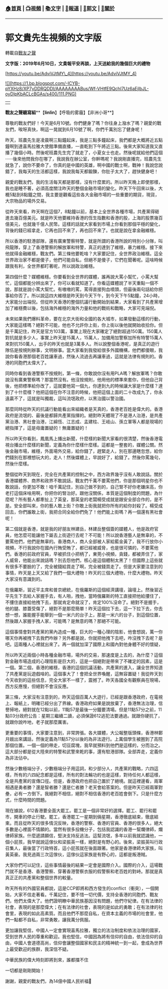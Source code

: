 ###  [:house:首頁](https://github.com/ourhimalayas/home) | [:tv:視頻](https://github.com/ourhimalayas/videos) | [:books:文字](https://github.com/ourhimalayas/txt) | [:newspaper:報道](https://github.com/ourhimalayas/news) | [:eagle:郭文](https://github.com/ourhimalayas/guomedia) | [:pray:關於](https://github.com/ourhimalayas/home/tree/master/about)
---
# 郭文貴先生視頻的文字版
轉載自[戰友之聲](http://littleantvoice.blogspot.com)

**文字版：****2019****年****6****月****10****日，文貴報平安再談，上天送給我的幾個巨大的禮物**


[https://youtu.be/AdviVJtMY\_4](https://youtu.be/AdviVJtMY_4)

[!\[\](https://1.bp.blogspot.com/-ICYB-pYXHz8/XP7yDDRQDDI/AAAAAAAABus/Wf-VHtfE9QchI7Uz6aEjlbJL-oyDlpKbACLcBGAs/s400/111.PNG)](https://1.bp.blogspot.com/-ICYB-pYXHz8/XP7yDDRQDDI/AAAAAAAABus/Wf-VHtfE9QchI7Uz6aEjlbJL-oyDlpKbACLcBGAs/s1600/111.PNG)





|  |
| --- |
|  |  |





**戰友之聲聽寫組****【****linlin****】【呼吸的雾霾】【非洲小哥**】


尊敬的戰友們好！今天是6月10號。你們健身了嗎？你往身上潑水了嗎？親愛的戰友們，唉呀真快，啊這一晃就到6月10號了啊，你們千萬別忘了健身呢！


昨天，班農先生是凌晨啊三點鐘起床，我是三點多鐘起床，我們都是大概將近五點鐘啊到達喜馬拉雅大使館準備直播，一直乾到下午將近三點。後來大家知道我又直播了幾個小時。然後呢班農先生完了就走了，小夏女士也走。然後呢就給他們這個······後來他問我你在哪了，我說我在辦公室，你幹嗎呢？我說剛直播完，班農先生就急了，說你不要命了，你真的是中國的英雄，啊中國的戰士啊，戰神！我說您說錯了，我每天的生活都這樣，我說我每天都鍛鍊，你肚子太大了，趕快健身吧！


親愛的戰友們，我的生活每天都是那樣，沒有什麼累的。所以昨天晚上即使那樣，我也是睡不著，必須高度關注昨天的整個金融市場的變化。昨天下午回來以後，大概5點到8點鐘之間，我主要是觀看這些各大金融市場的一些重要的期貨，現貨，大宗物品的場外交易。


從昨天來看，昨天啊在這個7，8點鐘以前，基本上全世界各種市場，共產黨得砸進去幾百億美元。就是昨天他要維持香港的恆生指數和香港的股，上海的股票幾百億美元，也就幾千億人民幣。這樣的話就大家看到市場上你看到那個平穩的變化，背後的錢已經拿走，它再也回不來了，再也回不來了。也就是說在拿金融維穩。


所以香港的駐港部隊，還有廣東警察特警，就是所謂的香港所說的特別小分隊，叫飛龍隊，穿上了香港警察的解放軍和特警，真正的達到了維穩，暴力維穩。接下來他就得金融維穩，戰友們。第三條他要乾啥？大家要記住，全世界政治維穩。這全世界政治家不都是傻子，他們可能自私，但絕不是傻子，它們在聞著呢。這啥時候跟我有利，全世界都盯著呢，所以說政治維穩。


第四個什麼？媒體維穩。你要看到全世界的媒體，誰再說大罵小幫忙，小罵大幫忙，這個都能分辨出來了，你可以看就知道了。你看這媒體說了半天重點一個不說，那就是說小罵大幫忙。有嗷嗷的罵，罵得直接狗血噴頭，但最後兩句話給你把事給你否了。所以說這四大維穩是昨天到今天下午，到今天下午5點鐘，24小時，大家能分出端倪。但從昨天香港的整個抗議行動開始到結果，大家看到了共產黨增加了維穩費以後，包括海外維穩的海外力量和他的戰術和戰略，大家可見端倪。


未來如果我們爆料革命，要在北京大街和全國的各大城市，如果發動這樣的行動，大家能這樣嗎？絕對不可能，他也不允許你上街，你上街以後他就開始收拾你。但是千萬記住，昨天是官方103萬，事實上現在大家確定了絕對超過150萬。150萬人對抗就是多少人，事實上昨天是15萬人，15萬人，加備用加警察加所有特警15萬人來對抗150萬人，出手的昨天也就是3萬多人。所以說整個香港呢，是真正的遊行隊伍是按規則辦事，文明辦事。當大家看到我發給很多外國機構，他們都傻眼，我說你看香港那個老百姓讓車過，然後人流過去再讓車過，這就是法律有規則的。香港的同胞們太偉大了。


同時你看到香港警察不按規則，第一條，你敢說你沒有用PLA嗎？解放軍嗎？你敢說沒有廣東警察嗎？那當然沒有。他沒按規則，他用他的標準來套你，但他自己背後，他把標準給你改了，這就要他寫一個九，你達到九的時候讓大家是什麼樣？達到了十什麼樣？他把這個在你不注意的時候，他把這個上面的二十改成九了，你永遠贏不了，這就是叫獨裁，這叫流氓政府，以黑治國以警治國。


那麼同時從昨天的抗議行動能看出來組織者是天真的，香港老百姓是偉大的。香港政府是流氓的、最後是都歸共產黨指揮的。絕對昨天體現了不是港人治港，是共產黨治港、黑社會治港，江綿恆、江志成、孟建柱、王岐山、孫立軍等人都是現場的總指揮了，這是毋庸置疑的！無庸置疑的！


所以昨天你看到，鳳凰馬上播出新聞，什麼樣的新聞大家看的很清楚，然後香港電視台播出什麼樣的新聞，定義為你什麼樣什麼樣。這都是一整套的，媒體公關。然後金融市場，維穩，外面場外交易，給你錢了，趕緊走人，別在那邊瞎忽悠，給你們錢別在那裡想玩大的，走人！然後媒體上，早說好了，給錢了。然後你罵幾句，然後什麼樣。


整個從昨天到現在，完全在共產黨的控制之中，西方政界幾乎沒有人敢說話。關於香港媒體界、商界和政界不敢說話，戰友們千萬不要罵他們，你是那個明星你也不敢說話，你更加不敢！咱千萬記住，別自己做不到的，自己腎不好你老嫌床高，你老打這個床啥用啊，你把你的腎治好。跟他沒關係，本質是這個制度的問題，為什麼呢？所有藝人都牽扯上了英皇，那英皇的老闆楊受成就是跟安全部合作的，是不是。安全部叫來，你的藝人敢上街？你敢上街我就把你所有的給你封殺了。楊受成回去，你們誰敢上街，我把合同全給你們免了！他們能上街嗎？再一個還有黑社會呢！


第二個就是香港，就是我的好朋友林建岳，林建岳整個簽的媒體人，他是政府官員，他怎麼可能讓他下屬去上街遊行去呢？不可能！所以說香港藝人是無辜的，不要罵他們，他們是無辜的。香港商人，商人全部被人家給藍金黃了，我不行放你小視頻，不行我說你在國內行賄受賄了，都已經被威脅，也是很可憐的，不要罵他們。香港的前政府官員，早被抓住小把柄了，東莞小視頻，貪錢，都被弄住了，家人威脅，他能出來說話嗎？別去怨他們，核心是這個體制太黑了！但國際上這些就有很多不要臉的了，完全被錢給買走了啊，完全被錢買走了。但是大家要注意到的事情，昨天是上天又給了我們一個大禮物！昨天的三個大禮物，什麼大禮物。昨天大家沒有意識到的。


在俄羅斯，習近平主席和普京總統，在俄羅斯的這個經濟講壇，論壇上。然後習近平先生下去給人家握手去，有人啪，拽他，當時俄羅斯的特工直接把他給摟住了，不摟住直接給他拽下去，那就肯定命就沒了，肯定100%沒命了。絕對不是握手，他的腿、膝蓋受傷了，絕對不是那麼簡單！昨天這個拉下去，這一下拉下去，你去想一想，誰能握手能舉到一個一米六的台子上，那是一米六的台子，到這個位置，然後跟人家握手拽人家，可能嗎？是無意的嗎？那絕不可能。


這個事情會對共產黨的黨內造成一種，巨大的一種心理的陰影，他會想說，萬一你哪天你再被拽下去我們咋辦？另外都是說，你就把他拽下去吧，咋沒拽下去呢？是吧。這兩種人心裡就出來了。再一個就加深了國際上和國內對他身體不好的懷疑，


所以昨天近兩個小時各種金融市場，場外的交易，那速度是上去的，為什麼？這個對金融市場造成的心理陰影是巨大的，這是一個絕對是帶來了不確定的因素，這是一個。第二個，香港的維穩，香港的這個抗議活動，共產黨的進入，讓全世界知道了共產黨是玩遊戲啥的。這個事大了！會把全世界喚醒，這無容置疑！我從昨天到今天收到的這些信息，完全大家不一樣了，震撼了。昨天各國全有觀察員在現場，西方反應慢，但絕對不會沒反應。


第三條，大家沒有注意到的，昨天這個百萬人大遊行，已經是跟香港政府，在電視上、報紙上，明確已經分出了界線。香港政府如果是說放棄了，香港無法治理，信譽掃地，絕對就在12點以前，11點57是最後一分鐘要清場。但是11點57分之前，11點03分政府公告：星期三繼續二讀，必須保證612逃犯法要通過。就跟你硬抗了，就跟你說咋地，老子就那麼厲害。


更重要的事情，大家要注意到，非常誇張。各大媒體，大公報整版頭條，香港林鄭月娥出來講話，然後定義為11點57分以後的為非法遊行。上萬個學生被圈到了高院那個位置。一個一個的帶走，切豆腐塊，我早就預料到他們是這樣的，分而治之。這大部分都是從大陸來的特警和武警來乾的事，還有駐港部隊。全部弄走，定義你為非法佔中。


然後少數極端分子，少數極端分子用這詞，和少部分人，共產黨的戰略，六四這樣，所有的六四紀念都是這樣，所有的對法輪功的也是這樣，對待任何人都這樣，全是共產黨的宣傳口徑。但是，香港政府也把自己置於了絕境。就這裡邊看，兩軍相遇是勇者勝？還是智者勝？還是仁者勝？老天會給答案的。但是昨天已經兩軍對壘，必有一方倒下。我絕對不相信，絕對不相信香港的老百姓會倒下。只是什麼方式，什麼時間的問題。


現在據說，612香港要全面大罷工。罷工是一個非常好的選擇。罷工、罷行和罷市，開車的停止行駛。罷工，香港罷工一星期到倆星期，香港徹底結束，徹底結束。而且從昨天的很多情況反映，香港的警察、香港的官員、香港的很多人，絕大多數是心裡面不情願的。當然有很多投機分子，包括我認識的香港一幫爛律師，爛律師家族。什麼遞請願信，堅決支持反逃法。這幫流氓，多年以前我就認識他，一個小屁孩，我早就說這傢伙和梁振英一樣，絕對是有野心的。後來，梁振英叫行政召集人，最後當了行政特首，這小屁孩就在後面跟著。他家是香港律師大家族，叫黃英豪。我見過兩三次這傢伙，這傢伙這家族是有野心的，這都是叛港賊。


大家你們可以記住，這些事情最後的結果一定會是國際介入。國際的介入，這場戰鬥就不是香港、香港警察、穿著香港警察衣服的假警察和老百姓的對峙。那就是真真正正的共產黨和整個世界的較量。


昨天所有的外國官員都說，這是CCP即將和西方發生的conflict（衝突），一個開始，大家不信走著看。千萬記住，要不惜一切代價，支持全香港的同胞們、戰友們，他們太偉大了。他們證明瞭中華民族基因沒有問題，他們守紀律。在有法律的社會，表現的是那麼偉大；在有法律的社會，表現的是如此的勇敢；在有法律的社會里，表現的如此高素質。而且他們不那麼自私，在資本主義的市場的社會里，他們一點都不自私，非常勇敢，讓我萬分佩服。


更加讓我堅信，中國人一定會實現喜馬拉雅，獨立的法治制度和依法治理的國家，受到世界人民的尊重和歡迎。我也堅信，中國因為將有信仰的自由，依法信仰的自由，中國人會道德高尚，信仰會讓整個國家和民主的精神統一到一起，會成為世界上最受歡迎的族群，我深信不疑。


中華民族的偉大時刻即將到來，誰都擋不住


一切都是剛剛開始！


謝謝，親愛的戰友們，為14億中國人民祈福🙏